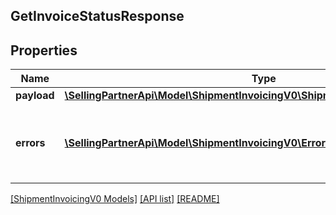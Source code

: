 ## GetInvoiceStatusResponse

## Properties

Name | Type | Description | Notes
------------ | ------------- | ------------- | -------------
**payload** | [**\SellingPartnerApi\Model\ShipmentInvoicingV0\ShipmentInvoiceStatusResponse**](ShipmentInvoiceStatusResponse.md) |  | [optional]
**errors** | [**\SellingPartnerApi\Model\ShipmentInvoicingV0\Error[]**](Error.md) | A list of error responses returned when a request is unsuccessful. | [optional]

[[ShipmentInvoicingV0 Models]](../) [[API list]](../../Api) [[README]](../../../README.md)
